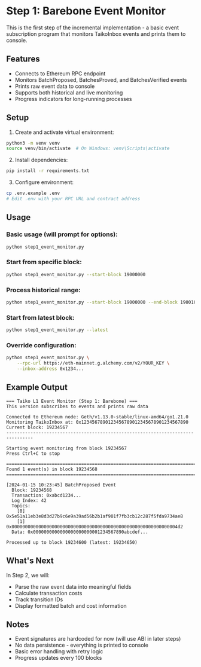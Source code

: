# Step 1: Barebone Event Monitor

This is the first step of the incremental implementation - a basic event subscription program that monitors TaikoInbox events and prints them to console.

## Features

- Connects to Ethereum RPC endpoint
- Monitors BatchProposed, BatchesProved, and BatchesVerified events
- Prints raw event data to console
- Supports both historical and live monitoring
- Progress indicators for long-running processes

## Setup

1. Create and activate virtual environment:

```bash
python3 -m venv venv
source venv/bin/activate  # On Windows: venv\Scripts\activate
```

2. Install dependencies:

```bash
pip install -r requirements.txt
```

3. Configure environment:

```bash
cp .env.example .env
# Edit .env with your RPC URL and contract address
```

## Usage

### Basic usage (will prompt for options):

```bash
python step1_event_monitor.py
```

### Start from specific block:

```bash
python step1_event_monitor.py --start-block 19000000
```

### Process historical range:

```bash
python step1_event_monitor.py --start-block 19000000 --end-block 19001000
```

### Start from latest block:

```bash
python step1_event_monitor.py --latest
```

### Override configuration:

```bash
python step1_event_monitor.py \
    --rpc-url https://eth-mainnet.g.alchemy.com/v2/YOUR_KEY \
    --inbox-address 0x1234...
```

## Example Output

```
=== Taiko L1 Event Monitor (Step 1: Barebone) ===
This version subscribes to events and prints raw data

Connected to Ethereum node: Geth/v1.13.0-stable/linux-amd64/go1.21.0
Monitoring TaikoInbox at: 0x1234567890123456789012345678901234567890
Current block: 19234567
--------------------------------------------------------------------------------

Starting event monitoring from block 19234567
Press Ctrl+C to stop

================================================================================
Found 1 event(s) in block 19234568
================================================================================

[2024-01-15 10:23:45] BatchProposed Event
  Block: 19234568
  Transaction: 0xabcd1234...
  Log Index: 42
  Topics:
    [0] 0x5e51a11eb3e8d3d27b9c6e9a39ad56b2b1af901f7fb3cb12c287f5fda9734ae8
    [1] 0x00000000000000000000000000000000000000000000000000000000000004d2
  Data: 0x0000000000000000000000001234567890abcdef...

Processed up to block 19234600 (latest: 19234650)
```

## What's Next

In Step 2, we will:

- Parse the raw event data into meaningful fields
- Calculate transaction costs
- Track transition IDs
- Display formatted batch and cost information

## Notes

- Event signatures are hardcoded for now (will use ABI in later steps)
- No data persistence - everything is printed to console
- Basic error handling with retry logic
- Progress updates every 100 blocks
